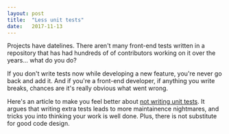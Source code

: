 ```yaml
---
layout: post
title:  "Less unit tests"
date:   2017-11-13
---
```


Projects have datelines.
There aren't many front-end tests written in a repository that
has had hundreds of of contributors working on it over the years...
what do you do?

If you don't write tests now while developing a new feature, 
you're never go back and add it.
And if you're a front-end developer, if anything you write breaks,
chances are it's really obvious what went wrong.

Here's an article to make you feel better about [not writing unit tests](https://medium.com/pacroy/why-most-unit-testing-is-waste-tests-dont-improve-quality-developers-do-47a8584f79ab).
It argues that writing extra tests leads to more maintainence nightmares,
and tricks you into thinking your work is well done.
Plus, there is not substitute for good code design.



